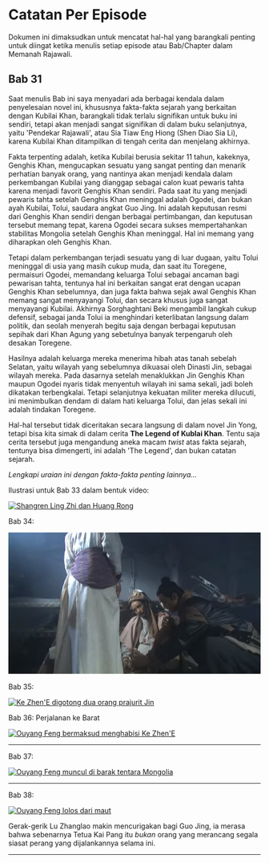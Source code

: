 # Catatan Per Episode

Dokumen ini dimaksudkan untuk mencatat hal-hal yang barangkali penting untuk diingat ketika menulis
setiap episode atau Bab/Chapter dalam Memanah Rajawali.

## Bab 31

Saat menulis Bab ini saya menyadari ada berbagai kendala dalam penyelesaian novel ini, khususnya fakta-fakta 
sejarah yang berkaitan dengan Kubilai Khan, barangkali tidak terlalu signifikan untuk buku ini sendiri, tetapi 
akan menjadi sangat signifikan di dalam buku selanjutnya, yaitu 'Pendekar Rajawali', atau Sia Tiaw Eng Hiong
(Shen Diao Sia Li), karena Kubilai Khan ditampilkan di tengah cerita dan menjelang akhirnya.

Fakta terpenting adalah, ketika Kubilai berusia sekitar 11 tahun, kakeknya, Genghis Khan, mengucapkan sesuatu
yang sangat penting dan menarik perhatian banyak orang, yang nantinya akan menjadi kendala dalam perkembangan
Kubilai yang dianggap sebagai calon kuat pewaris tahta karena menjadi favorit Genghis Khan sendiri. Pada saat 
itu yang menjadi pewaris tahta setelah Genghis Khan meninggal adalah Ogodei, dan bukan ayah Kubilai, Tolui,
saudara angkat Guo Jing. Ini adalah keputusan resmi dari Genghis Khan sendiri dengan berbagai pertimbangan,
dan keputusan tersebut memang tepat, karena Ogodei secara sukses mempertahankan stabilitas Mongolia setelah 
Genghis Khan meninggal. Hal ini memang yang diharapkan oleh Genghis Khan.

Tetapi dalam perkembangan terjadi sesuatu yang di luar dugaan, yaitu Tolui meninggal di usia yang masih cukup muda,
dan saat itu Toregene, permaisuri Ogodei, memandang keluarga Tolui sebagai ancaman bagi pewarisan tahta, tentunya 
hal ini berkaitan sangat erat dengan ucapan Genghis Khan sebelumnya, dan juga fakta bahwa sejak awal Genghis Khan 
memang sangat menyayangi Tolui, dan secara khusus juga sangat menyayangi Kubilai. Akhirnya Sorghaghtani Beki 
mengambil langkah cukup defensif, sebagai janda Tolui ia menghindari keterlibatan langsung dalam politik, dan 
seolah menyerah begitu saja dengan berbagai keputusan sepihak dari Khan Agung yang sebetulnya banyak terpengaruh 
oleh desakan Toregene.

Hasilnya adalah keluarga mereka menerima hibah atas tanah sebelah Selatan, yaitu wilayah yang sebelumnya dikuasai oleh 
Dinasti Jin, sebagai wilayah mereka. Pada dasarnya setelah menaklukkan Jin Genghis Khan maupun Ogodei nyaris tidak 
menyentuh wilayah ini sama sekali, jadi boleh dikatakan terbengkalai. Tetapi selanjutnya kekuatan militer mereka 
dilucuti, ini menimbulkan dendam di dalam hati keluarga Tolui, dan jelas sekali ini adalah tindakan Toregene.

Hal-hal tersebut tidak diceritakan secara langsung di dalam novel Jin Yong, tetapi bisa kita simak di dalam cerita
**The Legend of Kublai Khan**. Tentu saja cerita tersebut juga mengandung aneka macam _twist_ atas fakta sejarah,
tentunya bisa dimengerti, ini adalah 'The Legend', dan bukan catatan sejarah.

_Lengkapi uraian ini dengan fakta-fakta penting lainnya..._


Ilustrasi untuk Bab 33 dalam bentuk video:

[![Shangren Ling Zhi dan Huang Rong](../Buku1/images/lingzhi-dan-huang-rong.jpg)](https://youtube.com/clip/UgkxTkM7TIoTl7lpaYqqKuG0xDUM9pJ0rHbV)


Bab 34:

[![Perubahan di pulau Persik](images/perubahan-di-pulau-persik.jpg)](https://youtube.com/clip/UgkxyCst_JJXnhWDLQ6em83D1B8T0aXj87Yg)


Bab 35:

[![Ke Zhen'E digotong dua orang prajurit Jin](../Buku1/images/ke-zhene-digotong-prajurit.jpg)](https://youtube.com/clip/UgkxgPyhRYgvzNkP7gzQ6JrTBXrwUEkP4CbW)


Bab 36: Perjalanan ke Barat

[![Ouyang Feng bermaksud menghabisi Ke Zhen'E](../Buku1/images/ouyang-feng-mau-membunuh-ke-zhene.jpg)](https://youtube.com/clip/Ugkxx2QwAxpkIVJNqUJfax1HPunZKCG0QeAE)

***

Bab 37:

[![Ouyang Feng muncul di barak tentara Mongolia](../Buku1/images/ouyang-feng-di-barak-tentara.jpg)](https://youtube.com/clip/UgkxhP90KFYXtz9o4X3jCEvWG75FylDjbhmv)

***

Bab 38:

[![Ouyang Feng lolos dari maut](../Buku1/images/ouyang-feng-lolos.jpg)](https://youtube.com/clip/UgkxWKRJIhlDr32ZiOSfihRvXGpORYCnQzr8)

Gerak-gerik Lu Zhanglao makin mencurigakan bagi Guo Jing, ia merasa bahwa sebenarnya Tetua Kai Pang
itu _bukan_ orang yang merancang segala siasat perang yang dijalankannya selama ini.

***

